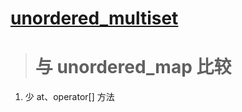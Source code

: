 # [unordered_multiset](http://www.cplusplus.com/reference/unordered_set/unordered_multiset/)

># 与 unordered_map 比较
1. 少 at、operator[] 方法
